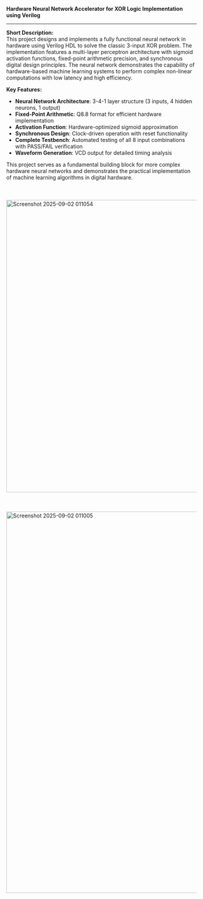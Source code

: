 
**Hardware Neural Network Accelerator for XOR Logic Implementation using Verilog**

---

**Short Description:**  
This project designs and implements a fully functional neural network in hardware using Verilog HDL to solve the classic 3-input XOR problem. The implementation features a multi-layer perceptron architecture with sigmoid activation functions, fixed-point arithmetic precision, and synchronous digital design principles. The neural network demonstrates the capability of hardware-based machine learning systems to perform complex non-linear computations with low latency and high efficiency.

**Key Features:**
- **Neural Network Architecture**: 3-4-1 layer structure (3 inputs, 4 hidden neurons, 1 output)
- **Fixed-Point Arithmetic**: Q8.8 format for efficient hardware implementation
- **Activation Function**: Hardware-optimized sigmoid approximation
- **Synchronous Design**: Clock-driven operation with reset functionality
- **Complete Testbench**: Automated testing of all 8 input combinations with PASS/FAIL verification
- **Waveform Generation**: VCD output for detailed timing analysis

This project serves as a fundamental building block for more complex hardware neural networks and demonstrates the practical implementation of machine learning algorithms in digital hardware.
<br><br><br><br>
<img width="1920" height="771" alt="Screenshot 2025-09-02 011054" src="https://github.com/user-attachments/assets/9f8432fa-58e0-4b8f-88a1-e759c299cc28" />
<br><br><br><br>
<img width="1920" height="1006" alt="Screenshot 2025-09-02 011005" src="https://github.com/user-attachments/assets/153bcfc9-a1b0-413d-9306-17957ecdcee2" />
